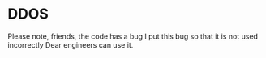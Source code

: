 # DDOS
Please note, friends, the code has a bug
I put this bug so that it is not used incorrectly
Dear engineers can use it.
